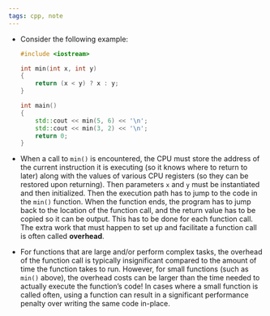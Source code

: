 ```yaml
---
tags: cpp, note
---
```


- Consider the following example:
	```cpp
	#include <iostream>
	
	int min(int x, int y)
	{
	    return (x < y) ? x : y;
	}
	
	int main()
	{
	    std::cout << min(5, 6) << '\n';
	    std::cout << min(3, 2) << '\n';
	    return 0;
	}
	```

- When a call to `min()` is encountered, the CPU must store the address of the current instruction it is executing (so it knows where to return to later) along with the values of various CPU registers (so they can be restored upon returning). Then parameters `x` and `y` must be instantiated and then initialized. Then the execution path has to jump to the code in the `min()` function. When the function ends, the program has to jump back to the location of the function call, and the return value has to be copied so it can be output. This has to be done for each function call. The extra work that must happen to set up and facilitate a function call is often called **overhead**.
- For functions that are large and/or perform complex tasks, the overhead of the function call is typically insignificant compared to the amount of time the function takes to run. However, for small functions (such as `min()` above), the overhead costs can be larger than the time needed to actually execute the function’s code! In cases where a small function is called often, using a function can result in a significant performance penalty over writing the same code in-place.